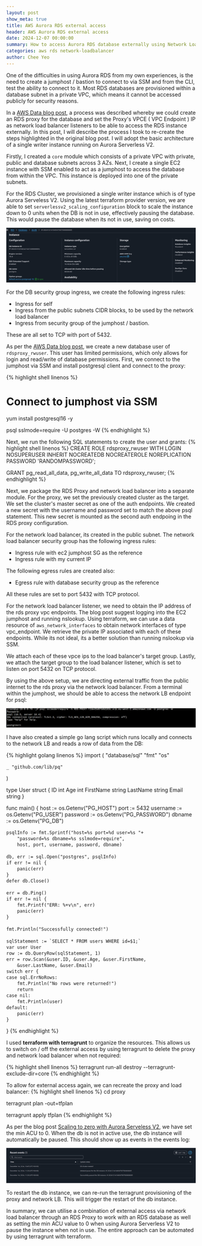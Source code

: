 ```yaml
---
layout: post
show_meta: true
title: AWS Aurora RDS external access
header: AWS Aurora RDS external access
date: 2024-12-07 00:00:00
summary: How to access Aurora RDS database externally using Network Load Balancer
categories: aws rds network-loadbalancer
author: Chee Yeo
---
```


[AWS Data blog post]: https://aws.amazon.com/blogs/database/connect-external-applications-to-an-amazon-rds-instance-using-amazon-rds-proxy/

[Scaling to zero with Aurora Serveless V2]: https://aws.amazon.com/blogs/database/introducing-scaling-to-0-capacity-with-amazon-aurora-serverless-v2/

One of the difficulties in using Aurora RDS from my own experiences, is the need to create a jumphost / bastion to connect to via SSM and from the CLI, test the ability to connect to it. Most RDS databases are provisioned within a database subnet in a private VPC, which means it cannot be accessed publicly for security reasons.

In a [AWS Data blog post], a process was described whereby we could create an RDS proxy for the database and set the Proxy's VPCE ( VPC Endpoint ) IP as network load balancer listeners to be able to access the RDS instance externally. In this post, I will describe the process I took to re-create the steps highlighted in the original blog post. I will adopt the basic architecture of a single writer instance running on Aurora Serverless V2.

Firstly, I created a `core` module which consists of a private VPC with private, public and database subnets across 3 AZs. Next, I create a single EC2 instance with SSM enabled to act as a jumphost to access the database from within the VPC. This instance is deployed into one of the private subnets. 

For the RDS Cluster, we provisioned a single writer instance which is of type Aurora Serveless V2. Using the latest terraform provider version, we are able to set `serverlessv2_scaling_configuration` block to scale the instance down to 0 units when the DB is not in use, effectively pausing the database. This would pause the database when its not in use, saving on costs. 

![RDS Info](/assets/img/rds/rds_info.png)

For the DB security group ingress, we create the following ingress rules:
* Ingress for self
* Ingress from the public subnets CIDR blocks, to be used by the network load balancer
* Ingress from security group of the jumphost / bastion.

These are all set to TCP with port of 5432.

As per the [AWS Data blog post], we create a new database user of `rdsproxy_rwuser`. This user has limited permissions, which only allows for login and read/write of database permissions. First, we connect to the jumphost via SSM and install postgresql client and connect to the proxy:

{% highlight shell linenos %}
# Connect to jumphost via SSM

yum install postgresql16 -y

psql sslmode=require <RDS A RECORD> -U postgres -W
{% endhighlight %}

Next, we run the following SQL statements to create the user and grants:
{% highlight shell linenos %}
CREATE ROLE rdsproxy_rwuser WITH 
LOGIN
NOSUPERUSER
INHERIT
NOCREATEDB
NOCREATEROLE
NOREPLICATION
PASSWORD 'RANDOMPASSWORD';
 
GRANT pg_read_all_data, pg_write_all_data TO rdsproxy_rwuser;
{% endhighlight %}

Next, we package the RDS Proxy and network load balancer into a separate module. For the proxy, we set the previously created cluster as the target. We set the cluster's master secret as one of the auth endpoints. We created a new secret with the username and password set to match the above psql statement. This new secret is mounted as the second auth endpoing in the RDS proxy configuration.

For the network load balancer, its created in the public subnet. The network load balancer security group has the following ingress rules:
* Ingress rule with ec2 jumphost SG as the reference
* Ingress rule with my current IP

The following egress rules are created also:
* Egress rule with database security group as the reference

All these rules are set to port 5432 with TCP protocol.

For the network load balancer listener, we need to obtain the IP address of the rds proxy vpc endpoints. The blog post suggest logging into the EC2 jumphost and running nslookup. Using terraform, we can use a data resource of `aws_network_interfaces` to obtain network interfaces of type vpc_endpoint. We retrieve the private IP associated with each of these endpoints. While its not ideal, its a better solution than running nslookup via SSM.

We attach each of these vpce ips to the load balancer's target group. Lastly, we attach the target group to the load balancer listener, which is set to listen on port 5432 on TCP protocol.

By using the above setup, we are directing external traffic from the public internet to the rds proxy via the network load balancer. From a terminal within the jumphost, we should be able to access the network LB endpoint for psql:

![RDS Access via NETWORK LB](/assets/img/rds/rds_access_1.png)

I have also created a simple go lang script which runs locally and connects to the network LB and reads a row of data from the DB:

{% highlight golang linenos %}
import (
	"database/sql"
	"fmt"
	"os"

	_ "github.com/lib/pq"
)

type User struct {
	ID        int
	Age       int
	FirstName string
	LastName  string
	Email     string
}

func main() {
	host := os.Getenv("PG_HOST")
	port := 5432
	username := os.Getenv("PG_USER")
	password := os.Getenv("PG_PASSWORD")
	dbname := os.Getenv("PG_DB")

	psqlInfo := fmt.Sprintf("host=%s port=%d user=%s "+
		"password=%s dbname=%s sslmode=require",
		host, port, username, password, dbname)

	db, err := sql.Open("postgres", psqlInfo)
	if err != nil {
		panic(err)
	}
	defer db.Close()

	err = db.Ping()
	if err != nil {
		fmt.Printf("ERR: %+v\n", err)
		panic(err)
	}

	fmt.Println("Successfully connected!")

	sqlStatement := `SELECT * FROM users WHERE id=$1;`
	var user User
	row := db.QueryRow(sqlStatement, 1)
	err = row.Scan(&user.ID, &user.Age, &user.FirstName,
		&user.LastName, &user.Email)
	switch err {
	case sql.ErrNoRows:
		fmt.Println("No rows were returned!")
		return
	case nil:
		fmt.Println(user)
	default:
		panic(err)
	}
}
{% endhighlight %}


I used **terraform with terragrunt** to organize the resources. This allows us to switch on / off the external access by using terragrunt to delete the proxy and network load balancer when not required: 

{% highlight shell linenos %}
terragrunt run-all destroy --terragrunt-exclude-dir=core
{% endhighlight %}

To allow for external access again, we can recreate the proxy and load balancer:
{% highlight shell linenos %}
cd proxy

terragrunt plan -out=tfplan

terragrunt apply tfplan
{% endhighlight %}

As per the blog post [Scaling to zero with Aurora Serveless V2], we have set the min ACU to 0. When the db is not in active use, the db instance will automatically be paused. This should show up as events in the events log:

![RDS Event Logs scale down](/assets/img/rds/rds_scale_down.png)

To restart the db instance, we can re-run the terragrunt provisioning of the proxy and network LB. This will trigger the restart of the db instance.

In summary, we can utilise a combination of external access via network load balancer through an RDS Proxy to work with an RDS database as well as setting the min ACU value to 0 when using Aurora Serverless V2 to pause the instance when not in use. The entire approach can be automated by using terragrunt with terraform.